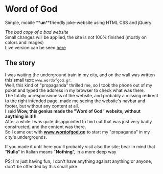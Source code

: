 # Word of God

Simple, mobile **__un__**friendly joke-website using HTML CSS and jQuery

*The bad copy of a bad website*  
Small changes will be applied, the site is not 100% finished (mostly on colors and images)  
Live version can be seen [here](https://www.wordofgod.gq)

## The story

I was waiting the underground train in my city, and on the wall was written this small text: ```www.wordofgod.gr```.  
Well, this kind of "propaganda" thrilled me, so I took the phone out of my poket and typed the address in my browser to check what was there.  
The totally unresponsivness of the website, and probably a missing redirect to the right intended page, made me seeing the website's navbar and footer, but without any content at all.  
I said **Wow, this genius made the "Word of God" website, without anything in it!!!**  
After a while I was quite disappointed to find out that was just very badly constructed, and the content was there.  
So I came out with **www.wordofgod.gq** to start my "propaganda" in my city's undergrounds.

If you made it until here you'll probably visit also the site; bear in mind that "**Nulla**" in Italian means "**Nothing**", in a more deep way  

PS: I'm just having fun, I don't have anything against anything or anyone, don't be offended by this small joke